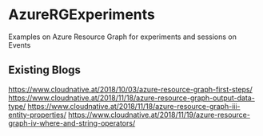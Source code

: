 # AzureRGExperiments
Examples on Azure Resource Graph for experiments and sessions on Events

## Existing Blogs
https://www.cloudnative.at/2018/10/03/azure-resource-graph-first-steps/
https://www.cloudnative.at/2018/11/18/azure-resource-graph-output-data-type/
https://www.cloudnative.at/2018/11/18/azure-resource-graph-iii-entity-properties/
https://www.cloudnative.at/2018/11/19/azure-resource-graph-iv-where-and-string-operators/




